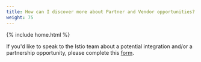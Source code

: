 ```yaml
---
title: How can I discover more about Partner and Vendor opportunities?
weight: 75
---
```

{% include home.html %}

If you'd like to speak to the Istio team about a potential integration
and/or a partnership opportunity, please complete this [form](https://goo.gl/forms/ax2SdpC6FpVh9Th02).
